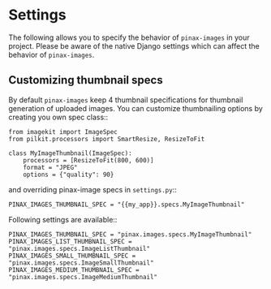 # Settings

The following allows you to specify the behavior of `pinax-images` in
your project. Please be aware of the native Django settings which can affect
the behavior of `pinax-images`.


Customizing thumbnail specs
---------------------------

By default `pinax-images` keep 4 thumbnail specifications for thumbnail generation of uploaded images.
You can customize thumbnailing options by creating you own spec class::

    from imagekit import ImageSpec
    from pilkit.processors import SmartResize, ResizeToFit

    class MyImageThumbnail(ImageSpec):
        processors = [ResizeToFit(800, 600)]
        format = "JPEG"
        options = {"quality": 90}


and overriding pinax-image specs in `settings.py`::

    PINAX_IMAGES_THUMBNAIL_SPEC = "{{my_app}}.specs.MyImageThumbnail"


Following settings are available::

    PINAX_IMAGES_THUMBNAIL_SPEC = "pinax.images.specs.MyImageThumbnail"
    PINAX_IMAGES_LIST_THUMBNAIL_SPEC = "pinax.images.specs.ImageListThumbnail"
    PINAX_IMAGES_SMALL_THUMBNAIL_SPEC = "pinax.images.specs.ImageSmallThumbnail"
    PINAX_IMAGES_MEDIUM_THUMBNAIL_SPEC = "pinax.images.specs.ImageMediumThumbnail"
